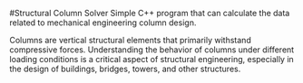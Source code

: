 #Structural Column Solver
Simple C++ program that can calculate the data related to mechanical engineering column design.

Columns are vertical structural elements that primarily withstand compressive forces. Understanding the behavior of columns under different loading conditions is a critical aspect of structural engineering, especially in the design of buildings, bridges, towers, and other structures.
